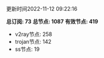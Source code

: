 更新时间2022-11-12 09:22:16

**总订阅: 73**
**总节点: 1087**
**有效节点: 419**
- v2ray节点: 258
- trojan节点: 142
- ss节点: 19
